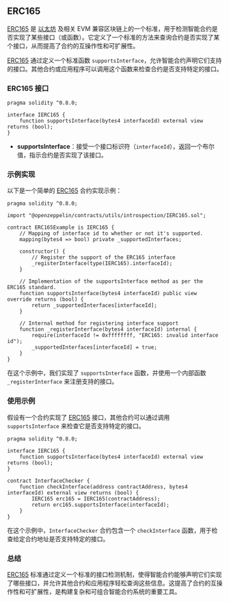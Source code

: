 

## ERC165

[ERC165](https://learnblockchain.cn/tags/ERC165?map=EVM) 是 [以太坊](https://learnblockchain.cn/tags/以太坊?map=EVM) 及相关 EVM 兼容区块链上的一个标准，用于检测智能合约是否实现了某些接口（或函数）。它定义了一个标准的方法来查询合约是否实现了某个接口，从而提高了合约的互操作性和可扩展性。

[ERC165](https://learnblockchain.cn/tags/ERC165?map=EVM) 通过定义一个标准函数 `supportsInterface`，允许智能合约声明它们支持的接口。其他合约或应用程序可以调用这个函数来检查合约是否支持特定的接口。

### ERC165 接口

```solidity
pragma solidity ^0.8.0;

interface IERC165 {
    function supportsInterface(bytes4 interfaceId) external view returns (bool);
}
```

- **supportsInterface**：接受一个接口标识符（`interfaceId`），返回一个布尔值，指示合约是否实现了该接口。

### 示例实现

以下是一个简单的 [ERC165](https://learnblockchain.cn/tags/ERC165?map=EVM) 合约实现示例：

```solidity
pragma solidity ^0.8.0;

import "@openzeppelin/contracts/utils/introspection/IERC165.sol";

contract ERC165Example is IERC165 {
    // Mapping of interface id to whether or not it's supported.
    mapping(bytes4 => bool) private _supportedInterfaces;

    constructor() {
        // Register the support of the ERC165 interface
        _registerInterface(type(IERC165).interfaceId);
    }

    // Implementation of the supportsInterface method as per the ERC165 standard.
    function supportsInterface(bytes4 interfaceId) public view override returns (bool) {
        return _supportedInterfaces[interfaceId];
    }

    // Internal method for registering interface support
    function _registerInterface(bytes4 interfaceId) internal {
        require(interfaceId != 0xffffffff, "ERC165: invalid interface id");
        _supportedInterfaces[interfaceId] = true;
    }
}
```

在这个示例中，我们实现了 `supportsInterface` 函数，并使用一个内部函数 `_registerInterface` 来注册支持的接口。

### 使用示例

假设有一个合约实现了 [ERC165](https://learnblockchain.cn/tags/ERC165?map=EVM) 接口，其他合约可以通过调用 `supportsInterface` 来检查它是否支持特定的接口。

```solidity
pragma solidity ^0.8.0;

interface IERC165 {
    function supportsInterface(bytes4 interfaceId) external view returns (bool);
}

contract InterfaceChecker {
    function checkInterface(address contractAddress, bytes4 interfaceId) external view returns (bool) {
        IERC165 erc165 = IERC165(contractAddress);
        return erc165.supportsInterface(interfaceId);
    }
}
```

在这个示例中，`InterfaceChecker` 合约包含一个 `checkInterface` 函数，用于检查给定合约地址是否支持特定的接口。

### 总结

[ERC165](https://learnblockchain.cn/tags/ERC165?map=EVM) 标准通过定义一个标准的接口检测机制，使得智能合约能够声明它们实现了哪些接口，并允许其他合约和应用程序轻松查询这些信息。这提高了合约的互操作性和可扩展性，是构建复杂和可组合智能合约系统的重要工具。